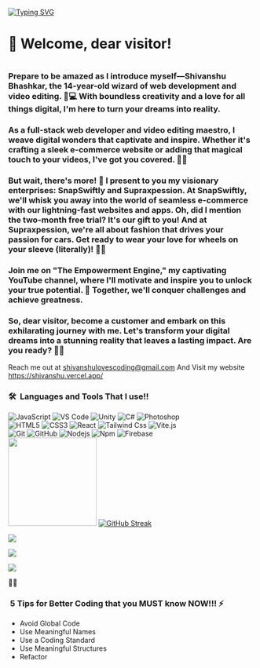 [![Typing SVG](https://readme-typing-svg.demolab.com?font=Pacifico&pause=1000&color=5924ED&background=EFEBFA&center=true&vCenter=true&width=435&lines=%F0%9F%8C%9F+14-year-old+Web+Wizard;%26+Fashion+Maverick+%F0%9F%8C%90%F0%9F%9A%97%E2%9C%A8;Founder+of+SnapSwiftly%3A+Creating+;seamless+e-commerce+websites+%26+apps;Get+2+months+FREE+;%26+lightning-fast+service+%E2%9A%A1;Check+out+SupraXpression+for+;car-themed+fashion+finds+%F0%9F%9A%80%F0%9F%91%95;Subscribe+to+%22The+Empowerment+Engine%22+;on+YouTube+for+;+motivation+that+drives+success+%F0%9F%94%A5%F0%9F%92%AA;Join+my+digital+revolution+;%26+style+your+ride!+%F0%9F%8C%9F%F0%9F%94%A5)](https://git.io/typing-svg)

<h1> 🌟 Welcome, dear visitor!<h1/> 
  <h3> Prepare to be amazed as I introduce myself—Shivanshu Bhashkar, the 14-year-old wizard of web development and video editing. 🎩💻 With boundless creativity and a love for all things digital, I'm here to turn your dreams into reality. </h3>

<h3> As a full-stack web developer and video editing maestro, I weave digital wonders that captivate and inspire. Whether it's crafting a sleek e-commerce website or adding that magical touch to your videos, I've got you covered. 🌟✨ </h3>

<h3>But wait, there's more! 🎉 I present to you my visionary enterprises: SnapSwiftly and Supraxpession. At SnapSwiftly, we'll whisk you away into the world of seamless e-commerce with our lightning-fast websites and apps. Oh, did I mention the two-month free trial? It's our gift to you! And at Supraxpession, we're all about fashion that drives your passion for cars. Get ready to wear your love for wheels on your sleeve (literally)! 🚗🔥 </h3>

<h3>Join me on "The Empowerment Engine," my captivating YouTube channel, where I'll motivate and inspire you to unlock your true potential. 🚀 Together, we'll conquer challenges and achieve greatness. </h3>

<h3> So, dear visitor, become a customer and embark on this exhilarating journey with me. Let's transform your digital dreams into a stunning reality that leaves a lasting impact. Are you ready? 💫💪 </h3>

Reach me out at shivanshulovescoding@gmail.com And Visit my website https://shivanshu.vercel.app/

### 🛠 &nbsp;Languages and Tools That I use!!

![JavaScript](https://img.shields.io/badge/-JavaScript-%23F7DF1C?style=for-the-badge&logo=javascript&logoColor=000000&labelColor=%23F7DF1C&color=%23FFCE5A)
![VS Code](http://img.shields.io/badge/-VS%20Code-007ACC?style=for-the-badge&logo=visual-studio-code&logoColor=ffffff)
![Unity](https://img.shields.io/badge/Unity-Lightpurple?style=for-the-badge&logo=UNITY)
![C#](https://img.shields.io/badge/%23-111?style=for-the-badge&logo=C#)
![Photoshop](https://img.shields.io/badge/Photoshop-grey?style=for-the-badge)
<br>
![HTML5](https://img.shields.io/badge/-HTML5-%23E44D27?style=for-the-badge&logo=html5&logoColor=ffffff)
![CSS3](https://img.shields.io/badge/-CSS3-%231572B6?style=for-the-badge&logo=css3)
![React](https://img.shields.io/badge/-React-61DAFB?style=for-the-badge&logo=react&logoColor=ffffff)
![Tailwind Css](https://img.shields.io/badge/Tailwind_CSS-38B2AC?style=for-the-badge&logo=tailwind-css&logoColor=white)
![Vite.js](https://img.shields.io/badge/Vite-.js-Green?style=for-the-badge)
<br>
![Git](https://img.shields.io/badge/-Git-%23F05032?style=for-the-badge&logo=git&logoColor=%23ffffff)
![GitHub](https://img.shields.io/badge/-GitHub-181717?style=for-the-badge&logo=github)
![Nodejs](https://img.shields.io/badge/-Nodejs-339933?style=for-the-badge&logo=Node.js&logoColor=ffffff)
![Npm](https://img.shields.io/badge/-npm-CB3837?style=for-the-badge&logo=npm)
![Firebase](https://img.shields.io/badge/-Firebase-FFCA28?style=for-the-badge&logo=firebase&logoColor=ffffff)
<br>
<img height="180em" src="https://github-readme-stats-eight-theta.vercel.app/api?username=Clever-Shivanshu&show_icons=true&theme=algolia&include_all_commits=true&count_private=true"/>
[![GitHub Streak](https://github-readme-streak-stats.herokuapp.com?user=Clever-Shivanshu&theme=tokyonight)](https://git.io/streak-stats)

<img src="https://img.shields.io/github/followers/Clever-Shivanshu?style=social"/>
<p>
  <a href="https://shivanshu.vercel.app/"><img src="https://img.shields.io/badge/Visit-My%20website-purple"/></a>

<a href="mailto:shivanshulovescoding@gmail.com"><img src="https://img.shields.io/badge/-shivanshulovescoding@gmail.com-D14836?style=flat&logo=Gmail&logoColor=white"/></a>

</p>

:technologist:

### &nbsp;5 Tips for Better Coding that you MUST know NOW!!! ⚡

- Avoid Global Code
- Use Meaningful Names
- Use a Coding Standard
- Use Meaningful Structures  
- Refactor  

